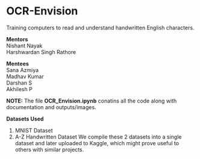 # OCR-Envision
Training computers to read and understand handwritten English characters.

__Mentors__<br/>
Nishant Nayak<br/>
Harshwardan Singh Rathore<br/>

__Mentees__<br/>
Sana Azmiya<br/>
Madhav Kumar<br/>
Darshan S<br/>
Akhilesh P<br/>

__NOTE:__ The file __OCR_Envision.ipynb__ conatins all the code along with documentation and outputs/images.<br/>

__Datasets Used__
1. MNIST Dataset
2. A-Z Handwritten Dataset
We compile these 2 datasets into a single dataset and later uploaded to Kaggle, which might prove useful to others with similar projects.
